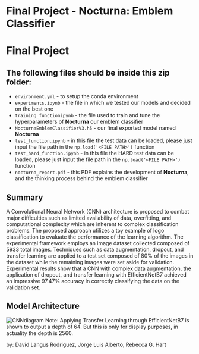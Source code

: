 # Final Project - Nocturna: Emblem Classifier

# Final Project

## The following files should be inside this zip folder:

  - `environment.yml` - to setup the conda environment
  - `experiments.ipynb` - the file in which we tested our models and decided on the best one
  - `training_functionipynb` - the file used to train and tune the hyperparameters of **Nocturna** our emblem classifier 
  - `NocturnaEmblemClassifierV3.h5` - our final exported model named **Nocturna** 
  - `test_function.ipynb` - in this file the test data can be loaded, please just input the file path in the `np.load('<FILE PATH>')` function
  - `test_hard_function.ipynb` - in this file the HARD test data can be loaded, please just input the file path in the `np.load('<FILE PATH>')` function
  - `nocturna_report.pdf` - this PDF explains the development of **Nocturna**, and the thinking process behind the emblem classifier 

## Summary
A Convolutional Neural Network (CNN) architecture is proposed to combat major difficulties such as limited availability of data, overfitting, and computational complexity which are inherent to complex classification problems. The proposed approach utilizes a toy example of logo classification to evaluate the performance of the learning algorithm. The experimental framework employs an image dataset collected composed of 5933 total images. Techniques such as data augmentation, dropout, and transfer learning are applied to a test set composed of 80% of the images in the dataset while the remaining images were set aside for validation. Experimental results show that a CNN with complex data augmentation, the application of dropout, and transfer learning with EfficientNetB7 achieved an impressive 97.47% accuracy in correctly classifying the data on the validation set.

## Model Architecture
![CNNdiagram](https://github.com/jorgelalberto/Nocturna-Emblem-Classifier/assets/92881097/7fcd361b-c7ce-442d-bc89-f92c43a2a301)
Note: Applying Transfer Learning through EfficientNetB7 is shown to output a depth of 64. But this is only for display purposes, in actuality the depth is 2560.

by: David Langus Rodriguez, Jorge Luis Alberto, Rebecca G. Hart
